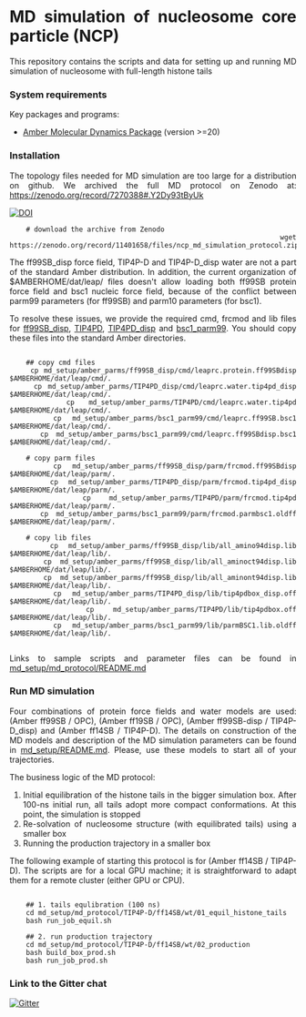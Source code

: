 <div align="justify">

# MD simulation of nucleosome core particle (NCP)

This repository contains the scripts and data for setting up and running MD simulation of nucleosome with full-length histone
tails

### System requirements

Key packages and programs:

- [Amber Molecular Dynamics Package](https://ambermd.org/) (version >=20)

### Installation

The topology files needed for MD simulation are too large for a distribution on github. We archived the full MD protocol
on Zenodo at: https://zenodo.org/record/7270388#.Y2Dy93tByUk

[![DOI](https://zenodo.org/badge/DOI/10.5281/zenodo.8124268.svg)](https://doi.org/10.5281/zenodo.8124268)

```code-block:: bash
    # download the archive from Zenodo
    wget https://zenodo.org/record/11401658/files/ncp_md_simulation_protocol.zip
```

The ff99SB_disp force field, TIP4P-D and TIP4P-D_disp water are not a part of the standard Amber distribution. 
In addition, the current organization of $AMBERHOME/dat/leap/ files doesn't allow loading both ff99SB protein force field
and bsc1 nucleic force field, because of the conflict between parm99 parameters (for ff99SB) and parm10 parameters (for bsc1).

To resolve these issues, we provide the required cmd, frcmod and lib files for [ff99SB_disp](md_setup/amber_parms/ff99SB_disp/), [TIP4PD](md_setup/amber_parms/TIP4PD/),
[TIP4PD_disp](md_setup/amber_parms/TIP4PD_disp/) and [bsc1_parm99](md_setup/amber_parms/bsc1_parm99/).
You should copy these files into the standard Amber directories.

```code-block:: bash
    
    ## copy cmd files
    cp md_setup/amber_parms/ff99SB_disp/cmd/leaprc.protein.ff99SBdisp $AMBERHOME/dat/leap/cmd/.
    cp md_setup/amber_parms/TIP4PD_disp/cmd/leaprc.water.tip4pd_disp $AMBERHOME/dat/leap/cmd/.
    cp md_setup/amber_parms/TIP4PD/cmd/leaprc.water.tip4pd $AMBERHOME/dat/leap/cmd/.
    cp md_setup/amber_parms/bsc1_parm99/cmd/leaprc.ff99SB.bsc1 $AMBERHOME/dat/leap/cmd/.
    cp md_setup/amber_parms/bsc1_parm99/cmd/leaprc.ff99SBdisp.bsc1 $AMBERHOME/dat/leap/cmd/.
  
    # copy parm files 
    cp md_setup/amber_parms/ff99SB_disp/parm/frcmod.ff99SBdisp $AMBERHOME/dat/leap/parm/.
    cp md_setup/amber_parms/TIP4PD_disp/parm/frcmod.tip4pd_disp $AMBERHOME/dat/leap/parm/.
    cp md_setup/amber_parms/TIP4PD/parm/frcmod.tip4pd $AMBERHOME/dat/leap/parm/.
    cp md_setup/amber_parms/bsc1_parm99/parm/frcmod.parmbsc1.oldff $AMBERHOME/dat/leap/parm/.
     
    # copy lib files  
    cp md_setup/amber_parms/ff99SB_disp/lib/all_amino94disp.lib $AMBERHOME/dat/leap/lib/.
    cp md_setup/amber_parms/ff99SB_disp/lib/all_aminoct94disp.lib $AMBERHOME/dat/leap/lib/.
    cp md_setup/amber_parms/ff99SB_disp/lib/all_aminont94disp.lib $AMBERHOME/dat/leap/lib/.
    cp md_setup/amber_parms/TIP4PD_disp/lib/tip4pdbox_disp.off $AMBERHOME/dat/leap/lib/.
    cp md_setup/amber_parms/TIP4PD/lib/tip4pdbox.off $AMBERHOME/dat/leap/lib/.
    cp md_setup/amber_parms/bsc1_parm99/lib/parmBSC1.lib.oldff $AMBERHOME/dat/leap/lib/.
    
```

Links to sample scripts and parameter files can be found in [md_setup/md_protocol/README.md](md_setup/md_protocol/README.md)

### Run MD simulation

Four combinations of protein force fields and water models are used: (Amber ff99SB / OPC), (Amber ff19SB / OPC), (Amber
ff99SB-disp / TIP4P-D_disp) and (Amber ff14SB / TIP4P-D). The details on construction of the MD models and description of the
MD simulation parameters can be found in [md_setup/README.md](md_setup/README.md). Please, use these models to start all
of your trajectories.

The business logic of the MD protocol:

1) Initial equilibration of the histone tails in the bigger simulation box. After 100-ns initial run, all tails adopt
   more compact conformations. At this point, the simulation is stopped
2) Re-solvation of nucleosome structure (with equilibrated tails) using a smaller box
3) Running the production trajectory in a smaller box

The following example of starting this protocol is for (Amber ff14SB / TIP4P-D). The scripts are for a local GPU
machine; it is straightforward to adapt them for a remote cluster (either GPU or CPU).

```code-block:: bash

    ## 1. tails equlibration (100 ns)
    cd md_setup/md_protocol/TIP4P-D/ff14SB/wt/01_equil_histone_tails
    bash run_job_equil.sh
    
    ## 2. run production trajectory
    cd md_setup/md_protocol/TIP4P-D/ff14SB/wt/02_production   
    bash build_box_prod.sh
    bash run_job_prod.sh
```

### Link to the Gitter chat

[![Gitter](https://img.shields.io/gitter/room/DAVFoundation/DAV-Contributors.svg?style=flat-square)](https://gitter.im/nucleosome-md-simulation/community)

</div>



